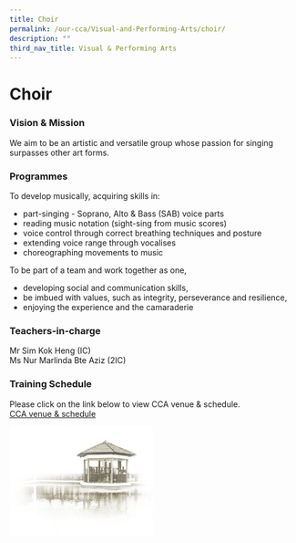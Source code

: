 ```yaml
---
title: Choir
permalink: /our-cca/Visual-and-Performing-Arts/choir/
description: ""
third_nav_title: Visual & Performing Arts
---
```

# **Choir**

### Vision & Mission
We aim to be an artistic and versatile group whose passion for singing surpasses other art forms.

### Programmes
To develop musically, acquiring skills in:  

*   part-singing - Soprano, Alto & Bass (SAB) voice parts
*   reading music notation (sight-sing from music scores)
*   voice control through correct breathing techniques and posture
*   extending voice range through vocalises
*   choreographing movements to music

To be part of a team and work together as one,
*   developing social and communication skills,
*   be imbued with values, such as integrity, perseverance and resilience,
*   enjoying the experience and the camaraderie

### Teachers-in-charge
Mr Sim Kok Heng (IC)  
Ms Nur Marlinda Bte Aziz (2IC)

### Training Schedule

Please click on the link below to view CCA venue & schedule.   
[CCA venue & schedule](/useful-links/parents/cca-venue-n-schedule)

<img src="/images/pavilion.png" 
     style="width:50%">